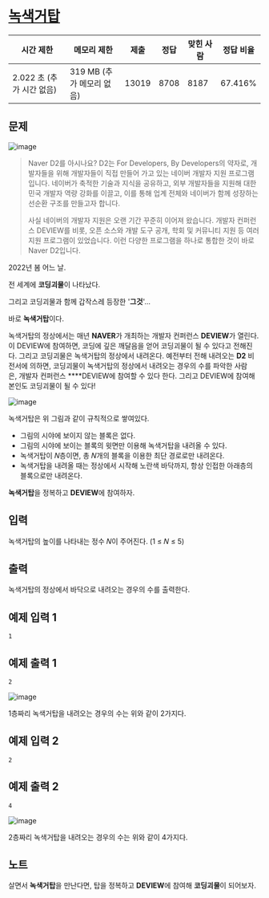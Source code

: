 # [녹색거탑](https://www.acmicpc.net/problem/24723)

| 시간 제한 | 메모리 제한 | 제출 | 정답 | 맞힌 사람 | 정답 비율 |
| --- | --- | --- | --- | --- | --- |
| 2.022 초 (추가 시간 없음) | 319 MB (추가 메모리 없음) | 13019 | 8708 | 8187 | 67.416% |

## 문제

![image](https://upload.acmicpc.net/d90f56a3-1cd2-4389-a352-3049748c8dad/-/preview/)

> Naver D2를 아시나요? D2는 For Developers, By Developers의 약자로, 개발자들을 위해 개발자들이 직접 만들어 가고 있는 네이버 개발자 지원 프로그램입니다. 네이버가 축적한 기술과 지식을 공유하고, 외부 개발자들을 지원해 대한민국 개발자 역량 강화를 이끌고, 이를 통해 업계 전체와 네이버가 함께 성장하는 선순환 구조를 만들고자 합니다.
> 
> 
> 사실 네이버의 개발자 지원은 오랜 기간 꾸준히 이어져 왔습니다. 개발자 컨퍼런스 DEVIEW를 비롯, 오픈 소스와 개발 도구 공개, 학회 및 커뮤니티 지원 등 여러 지원 프로그램이 있었습니다. 이런 다양한 프로그램을 하나로 통합한 것이 바로 Naver D2입니다.
> 

2022년 봄 어느 날.

전 세계에 **코딩괴물**이 나타났다.

그리고 코딩괴물과 함께 갑작스레 등장한 '**그것**'...

바로 **녹색거탑**이다.

녹색거탑의 정상에서는 매년 **NAVER**가 개최하는 개발자 컨퍼런스 **DEVIEW**가 열린다. 이 DEVIEW에 참여하면, 코딩에 깊은 깨달음을 얻어 코딩괴물이 될 수 있다고 전해진다. 그리고 코딩괴물은 녹색거탑의 정상에서 내려온다. 예전부터 전해 내려오는 **D2** 비전서에 의하면, 코딩괴물이 녹색거탑의 정상에서 내려오는 경우의 수를 파악한 사람은, 개발자 컨퍼런스 ****DEVIEW에 참여할 수 있다 한다. 그리고 DEVIEW에 참여해 본인도 코딩괴물이 될 수 있다!

![image](https://upload.acmicpc.net/db58c1ff-9dcd-4f53-8401-b66d74adcc66/-/preview/)

녹색거탑은 위 그림과 같이 규칙적으로 쌓여있다.

- 그림의 시야에 보이지 않는 블록은 없다.
- 그림의 시야에 보이는 블록의 윗면만 이용해 녹색거탑을 내려올 수 있다.
- 녹색거탑이 𝑁층이면, 총 𝑁개의 블록을 이용한 최단 경로로만 내려온다.
- 녹색거탑을 내려올 때는 정상에서 시작해 노란색 바닥까지, 항상 인접한 아래층의 블록으로만 내려온다.

**녹색거탑**을 정복하고 **DEVIEW**에 참여하자.

## 입력

녹색거탑의 높이를 나타내는 정수 𝑁이 주어진다. (1 ≤ 𝑁 ≤ 5)

## 출력

녹색거탑의 정상에서 바닥으로 내려오는 경우의 수를 출력한다.

## 예제 입력 1

```
1

```

## 예제 출력 1

```
2

```

![image](https://upload.acmicpc.net/bbc52120-9ada-487f-8af4-6efae6672956/-/preview/)

1층짜리 녹색거탑을 내려오는 경우의 수는 위와 같이 2가지다.

## 예제 입력 2

```
2

```

## 예제 출력 2

```
4

```

![image](https://upload.acmicpc.net/34dd6b64-f709-4d4b-b786-3a1518ebd6bc/-/preview/)

2층짜리 녹색거탑을 내려오는 경우의 수는 위와 같이 4가지다.

## 노트

살면서 **녹색거탑**을 만난다면, 탑을 정복하고 **DEVIEW**에 참여해 **코딩괴물**이 되어보자.
